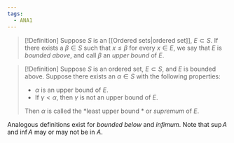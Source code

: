 ```yaml
---
tags:
  - ANA1
---
```


>[!Definition]
>Suppose $S$ is an [[Ordered sets|ordered set]], $E\subset S$. If there exists a $\beta\in S$ such that $x\leq\beta$ for every $x\in E$, we say that $E$ is *bounded above*, and call $\beta$ an *upper bound* of $E$. 

>[!Definition]
>Suppose $S$ is an ordered set, $E\subset S$, and $E$ is bounded above. Suppose there exists an $\alpha\in S$ with the following properties:
>- $\alpha$ is an upper bound of $E$.
>- If $\gamma<\alpha$, then $\gamma$ is not an upper bound of $E$.
>
>Then $\alpha$ is called the *least upper bound * or *supremum* of $E$. 

Analogous definitions exist for *bounded below* and *infimum*.
Note that $\sup A$ and $\inf A$ may or may not be in $A$. 